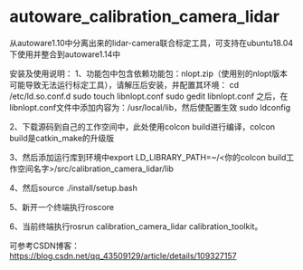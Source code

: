 # autoware_calibration_camera_lidar
从autoware1.10中分离出来的lidar-camera联合标定工具，可支持在ubuntu18.04下使用并整合到autoware1.14中

安装及使用说明：
1、功能包中包含依赖功能包：nlopt.zip（使用别的nlopt版本可能导致无法运行标定工具），请解压后安装，并配置其环境：
    cd /etc/ld.so.conf.d
    sudo touch libnlopt.conf
    sudo gedit libnlopt.conf 
    之后，在libnlopt.conf文件中添加内容为：/usr/local/lib，然后使配置生效
    sudo ldconfig


2、下载源码到自己的工作空间中，此处使用colcon build进行编译，colcon build是catkin_make的升级版

3、然后添加运行库到环境中export LD_LIBRARY_PATH=~/<你的colcon build工作空间名字>/src/calibration_camera_lidar/lib


4、然后source ./install/setup.bash

5、新开一个终端执行roscore

6、当前终端执行rosrun calibration_camera_lidar calibration_toolkit。


可参考CSDN博客：https://blog.csdn.net/qq_43509129/article/details/109327157
